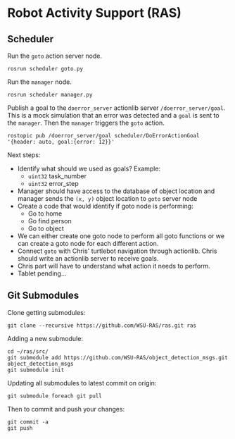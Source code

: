 # Robot Activity Support (RAS)

## Scheduler

Run the `goto` action server node.
```
rosrun scheduler goto.py
```

Run the `manager` node.
```
rosrun scheduler manager.py
```

Publish a goal to the `doerror_server` actionlib server `/doerror_server/goal`. This is a mock simulation that an error was detected and a `goal` is sent to the `manager`. Then the `manager` triggers the `goto` action.
```
rostopic pub /doerror_server/goal scheduler/DoErrorActionGoal '{header: auto, goal:{error: 12}}'
```

Next steps:
* Identify what should we used as goals? Example:
    * `uint32` task_number
    * `uint32` error_step
* Manager should have access to the database of object location and manager sends the `(x, y)` object location to  `goto` server node
* Create a code that would identify if goto node is performing:
    * Go to home
    * Go find person
    * Go to object
* We can either create one goto node to perform all goto functions or we can create a goto node for each different action.
* Connect `goto` with Chris' turtlebot navigation through actionlib. Chris should write an actionlib server to receive goals.
* Chris part will have to understand what action it needs to perform.
* Tablet pending...

## Git Submodules
Clone getting submodules:

    git clone --recursive https://github.com/WSU-RAS/ras.git ras

Adding a new submodule:

    cd ~/ras/src/
    git submodule add https://github.com/WSU-RAS/object_detection_msgs.git object_detection_msgs
    git submodule init

Updating all submodules to latest commit on origin:

    git submodule foreach git pull

Then to commit and push your changes:

    git commit -a
    git push
